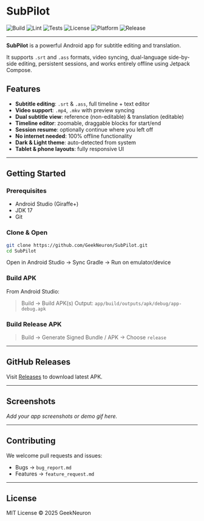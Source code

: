 # SubPilot

![Build](https://github.com/GeekNeuron/SubPilot/actions/workflows/android.yml/badge.svg)
![Lint](https://github.com/GeekNeuron/SubPilot/actions/workflows/lint.yml/badge.svg)
![Tests](https://github.com/GeekNeuron/SubPilot/actions/workflows/test.yml/badge.svg)
![License](https://img.shields.io/github/license/GeekNeuron/SubPilot)
![Platform](https://img.shields.io/badge/platform-Android-blue)
![Release](https://img.shields.io/github/v/release/GeekNeuron/SubPilot?include_prereleases)

---

**SubPilot** is a powerful Android app for subtitle editing and translation.

It supports `.srt` and `.ass` formats, video syncing, dual-language side-by-side editing, persistent sessions, and works entirely offline using Jetpack Compose.

## Features

- **Subtitle editing**: `.srt` & `.ass`, full timeline + text editor
- **Video support**: `.mp4`, `.mkv` with preview syncing
- **Dual subtitle view**: reference (non-editable) & translation (editable)
- **Timeline editor**: zoomable, draggable blocks for start/end
- **Session resume**: optionally continue where you left off
- **No internet needed**: 100% offline functionality
- **Dark & Light theme**: auto-detected from system
- **Tablet & phone layouts**: fully responsive UI

---

## Getting Started

### Prerequisites
- Android Studio (Giraffe+)
- JDK 17
- Git

### Clone & Open
```bash
git clone https://github.com/GeekNeuron/SubPilot.git
cd SubPilot
```
Open in Android Studio → Sync Gradle → Run on emulator/device

### Build APK
From Android Studio:
> Build → Build APK(s)
Output: `app/build/outputs/apk/debug/app-debug.apk`

### Build Release APK
> Build → Generate Signed Bundle / APK → Choose `release`

---

## GitHub Releases
Visit [Releases](https://github.com/GeekNeuron/SubPilot/releases) to download latest APK.

---

## Screenshots
_Add your app screenshots or demo gif here._

---

## Contributing
We welcome pull requests and issues:
- Bugs → `bug_report.md`
- Features → `feature_request.md`

---

## License
MIT License © 2025 GeekNeuron
